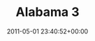 ---
title:		"Alabama 3"
type:		"photos"
mediatype:		"upload"
location:		"Louth, Ireland"
date:		"2011-05-01 23:40:52+00:00"
album:		"music"
filename:		"alabama-3-stage.md"
series:		"vantastival"
cl_public_id:		"music/alabama-3-stage"
cl_version:		1497004838
format:		"tiff"
bytes:		5315936
width:		2560
height:		1440
colours:
- "#232323"
- "#848484"
- "#D1D0D0"
- "#7D7D7C"
exposure_mode:		"Manual"
program:		"Manual"
aperture:		"5.0"
focal_length:		"18.0 mm"
iso:		"4000"
shutter_speed:		"1/50"
metering:		"Multi-segment"
flash:		"Off, Did not fire"
white_balance:		"Custom"
colour_temp:		"3450"
has_crop:		"false"
orientation:		"Horizontal (normal)"
camera_model:		"NIKON D7000"
lens_info:		"18-200mm f/3.5-5.6"
artist: "Matt Finucane"
x_resolution:		"300"
y_resolution:		"300"
---